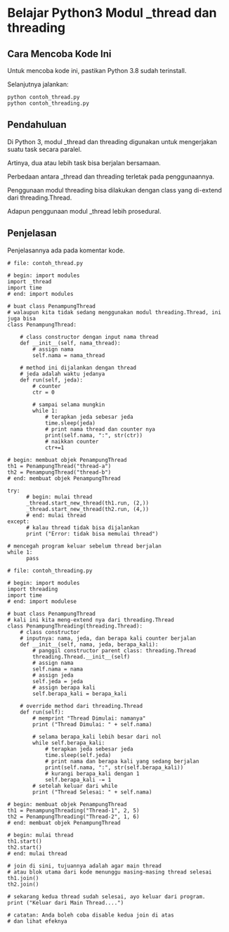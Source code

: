 # Belajar Python3 Modul _thread dan threading

## Cara Mencoba Kode Ini

Untuk mencoba kode ini, pastikan Python 3.8 sudah terinstall.

Selanjutnya jalankan:

```
python contoh_thread.py
python contoh_threading.py
```

## Pendahuluan

Di Python 3, modul _thread dan threading digunakan untuk mengerjakan suatu task secara paralel.

Artinya, dua atau lebih task bisa berjalan bersamaan.

Perbedaan antara _thread dan threading terletak pada penggunaannya.

Penggunaan modul threading bisa dilakukan dengan class yang di-extend dari threading.Thread.

Adapun penggunaan modul _thread lebih prosedural.

## Penjelasan

Penjelasannya ada pada komentar kode.

```
# file: contoh_thread.py

# begin: import modules
import _thread
import time
# end: import modules

# buat class PenampungThread
# walaupun kita tidak sedang menggunakan modul threading.Thread, ini juga bisa
class PenampungThread:

    # class constructor dengan input nama thread
    def __init__(self, nama_thread):
        # assign nama
        self.nama = nama_thread

    # method ini dijalankan dengan thread
    # jeda adalah waktu jedanya
    def run(self, jeda):
        # counter
        ctr = 0

        # sampai selama mungkin
        while 1:
            # terapkan jeda sebesar jeda
            time.sleep(jeda)
            # print nama thread dan counter nya
            print(self.nama, ":", str(ctr))
            # naikkan counter
            ctr+=1

# begin: membuat objek PenampungThread
th1 = PenampungThread("thread-a")
th2 = PenampungThread("thread-b")
# end: membuat objek PenampungThread

try:
      # begin: mulai thread
      _thread.start_new_thread(th1.run, (2,))
      _thread.start_new_thread(th2.run, (4,))
      # end: mulai thread
except:
      # kalau thread tidak bisa dijalankan
      print ("Error: tidak bisa memulai thread")

# mencegah program keluar sebelum thread berjalan
while 1:
      pass
```

```
# file: contoh_threading.py

# begin: import modules
import threading
import time
# end: import modulese

# buat class PenampungThread
# kali ini kita meng-extend nya dari threading.Thread
class PenampungThreading(threading.Thread):
    # class constructor
    # inputnya: nama, jeda, dan berapa kali counter berjalan
    def __init__(self, nama, jeda, berapa_kali):
        # panggil constructor parent class: threading.Thread
        threading.Thread.__init__(self)
        # assign nama
        self.nama = nama
        # assign jeda
        self.jeda = jeda
        # assign berapa kali
        self.berapa_kali = berapa_kali

    # override method dari threading.Thread
    def run(self):
        # memprint "Thread Dimulai: namanya"
        print ("Thread Dimulai: " + self.nama)

        # selama berapa_kali lebih besar dari nol
        while self.berapa_kali:
            # terapkan jeda sebesar jeda
            time.sleep(self.jeda)
            # print nama dan berapa kali yang sedang berjalan
            print(self.nama, ":", str(self.berapa_kali))
            # kurangi berapa_kali dengan 1
            self.berapa_kali -= 1
        # setelah keluar dari while
        print ("Thread Selesai: " + self.nama)

# begin: membuat objek PenampungThread
th1 = PenampungThreading("Thread-1", 2, 5)
th2 = PenampungThreading("Thread-2", 1, 6)
# end: membuat objek PenampungThread

# begin: mulai thread
th1.start()
th2.start()
# end: mulai thread

# join di sini, tujuannya adalah agar main thread
# atau blok utama dari kode menunggu masing-masing thread selesai
th1.join()
th2.join()

# sekarang kedua thread sudah selesai, ayo keluar dari program.
print ("Keluar dari Main Thread....")

# catatan: Anda boleh coba disable kedua join di atas
# dan lihat efeknya
```
